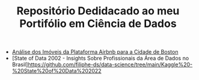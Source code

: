 <h1 align="center">Repositório Dedidacado ao meu Portifólio em Ciência de Dados</h1>
<br>

- [Análise dos Imóveis da Plataforma Airbnb para a Cidade de Boston](https://github.com/filiphe-ds/data-science/tree/main/An%C3%A1lise%20Airbnb)
- [State of Data 2002 - Insights Sobre Profissionais da Área de Dados no Brasil]https://github.com/filiphe-ds/data-science/tree/main/Kaggle%20-%20State%20of%20Data%202022
